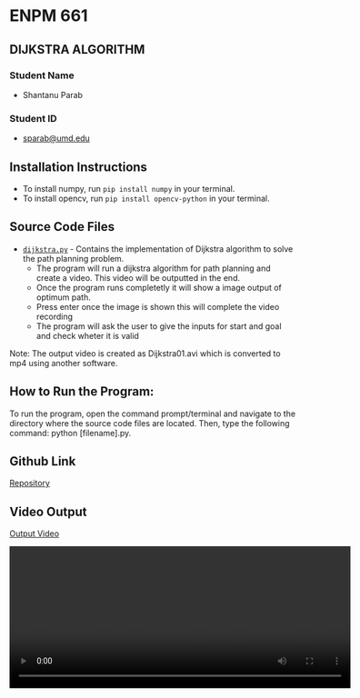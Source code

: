 # ENPM 661

## DIJKSTRA ALGORITHM

### Student Name
- Shantanu Parab

### Student ID
- sparab@umd.edu

## Installation Instructions
- To install numpy, run `pip install numpy` in your terminal.
- To install opencv, run `pip install opencv-python` in your terminal.

## Source Code Files
- [`dijkstra.py`](dijkstra.py) - Contains the implementation of Dijkstra algorithm to solve the path planning problem.
  + The program will run a dijkstra algorithm for path planning and create a video. This video will be outputted in the end.
  + Once the program runs  completetly it will show  a image output of optimum path.
  + Press enter once the image is shown this will complete the video recording
  + The program will ask the user to give the inputs for start and goal and check wheter it is valid

Note: The output video is created as Dijkstra01.avi which is converted to mp4 using another software.


## How to Run the Program:
To run the program, open the command prompt/terminal and navigate to the directory where the source code files are located. Then, type the following command: python [filename].py.

## Github Link
[Repository](https://github.com/shantanuparabumd/Dijkstra.git)

## Video Output
[Output Video](dijkstra.mp4)

<video width="600" height="250" controls>
  <source src="[dijkstra.mp4](https://youtu.be/tTpAmOxm8DI)" type="video/mp4">
  Your browser does not support the video tag.
</video>